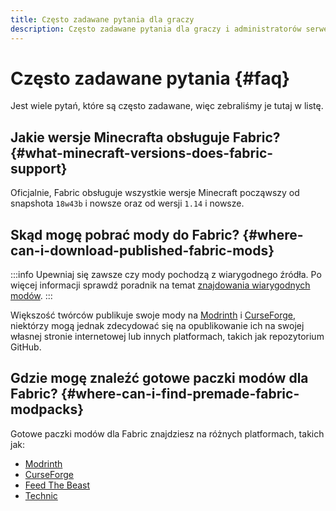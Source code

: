 ```yaml
---
title: Często zadawane pytania dla graczy
description: Często zadawane pytania dla graczy i administratorów serwerów dotyczące Fabric.
---
```


# Często zadawane pytania {#faq}

Jest wiele pytań, które są często zadawane, więc zebraliśmy je tutaj w listę.

## Jakie wersje Minecrafta obsługuje Fabric? {#what-minecraft-versions-does-fabric-support}

Oficjalnie, Fabric obsługuje wszystkie wersje Minecraft począwszy od snapshota `18w43b` i nowsze oraz od wersji `1.14` i nowsze.

## Skąd mogę pobrać mody do Fabric? {#where-can-i-download-published-fabric-mods}

:::info
Upewniaj się zawsze czy mody pochodzą z wiarygodnego źródła. Po więcej informacji sprawdź poradnik na temat [znajdowania wiarygodnych modów](./finding-mods).
:::

Większość twórców publikuje swoje mody na [Modrinth](https://modrinth.com/mods?g=categories:%27fabric%27) i [CurseForge](https://www.curseforge.com/minecraft/search?class=mc-mods\&gameVersionTypeId=4), niektórzy mogą jednak zdecydować się na opublikowanie ich na swojej własnej stronie internetowej lub innych platformach, takich jak repozytorium GitHub.

## Gdzie mogę znaleźć gotowe paczki modów dla Fabric? {#where-can-i-find-premade-fabric-modpacks}

Gotowe paczki modów dla Fabric znajdziesz na różnych platformach, takich jak:

- [Modrinth](https://modrinth.com/modpacks?g=categories:%27fabric%27)
- [CurseForge](https://www.curseforge.com/minecraft/search?class=modpacks\&gameVersionTypeId=4)
- [Feed The Beast](https://www.feed-the-beast.com/ftb-app)
- [Technic](https://www.technicpack.net/modpacks)
